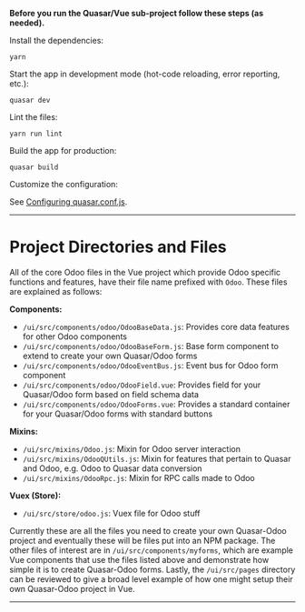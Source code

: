 **Before you run the Quasar/Vue sub-project follow these steps (as needed).**

Install the dependencies:

`yarn`

Start the app in development mode (hot-code reloading, error reporting, etc.):

`quasar dev`

Lint the files:

`yarn run lint`

Build the app for production:

`quasar build`

Customize the configuration:

See [Configuring quasar.conf.js](https://quasar.dev/quasar-cli/quasar-conf-js).

---

# Project Directories and Files

All of the core Odoo files in the Vue project which provide Odoo specific functions and features, have their file name
prefixed with `Odoo`. These files are explained as follows:

**Components:**

- `/ui/src/components/odoo/OdooBaseData.js`: Provides core data features for other Odoo components
- `/ui/src/components/odoo/OdooBaseForm.js`: Base form component to extend to create your own Quasar/Odoo forms
- `/ui/src/components/odoo/OdooEventBus.js`: Event bus for Odoo form component
- `/ui/src/components/odoo/OdooField.vue`: Provides field for your Quasar/Odoo form based on field schema data
- `/ui/src/components/odoo/OdooForms.vue`: Provides a standard container for your Quasar/Odoo forms with standard buttons

**Mixins:**

- `/ui/src/mixins/Odoo.js`: Mixin for Odoo server interaction
- `/ui/src/mixins/OdooQUtils.js`: Mixin for features that pertain to Quasar and Odoo, e.g. Odoo to Quasar data conversion
- `/ui/src/mixins/OdooRpc.js`: Mixin for RPC calls made to Odoo

**Vuex (Store):**

- `/ui/src/store/odoo.js`: Vuex file for Odoo stuff

Currently these are all the files you need to create your own Quasar-Odoo project and eventually these will be files put
into an NPM package. The other files of interest are in `/ui/src/components/myforms`, which are example Vue components
that use the files listed above and demonstrate how simple it is to create Quasar-Odoo forms. Lastly, the `/ui/src/pages`
directory can be reviewed to give a broad level example of how one might setup their own Quasar-Odoo project in Vue.

---
